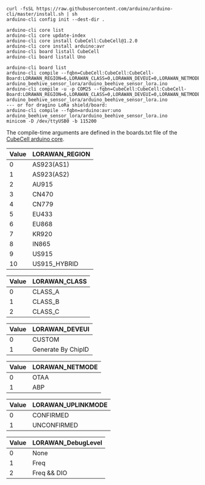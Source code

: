 ```
curl -fsSL https://raw.githubusercontent.com/arduino/arduino-cli/master/install.sh | sh
arduino-cli config init --dest-dir .
```

```
arduino-cli core list
arduino-cli core update-index
arduino-cli core install CubeCell:CubeCell@1.2.0
arduino-cli core install arduino:avr
arduino-cli board listall CubeCell
arduino-cli board listall Uno
```

```
arduino-cli board list
arduino-cli compile --fqbn=CubeCell:CubeCell:CubeCell-Board:LORAWAN_REGION=6,LORAWAN_CLASS=0,LORAWAN_DEVEUI=0,LORAWAN_NETMODE=0,LORAWAN_ADR=1,LORAWAN_UPLINKMODE=1,LORAWAN_Net_Reserve=0,LORAWAN_AT_SUPPORT=1,LORAWAN_RGB=0,LORAWAN_DebugLevel=0 arduino_beehive_sensor_lora/arduino_beehive_sensor_lora.ino
arduino-cli compile -u -p COM25 --fqbn=CubeCell:CubeCell:CubeCell-Board:LORAWAN_REGION=6,LORAWAN_CLASS=0,LORAWAN_DEVEUI=0,LORAWAN_NETMODE=0,LORAWAN_ADR=1,LORAWAN_UPLINKMODE=1,LORAWAN_Net_Reserve=0,LORAWAN_AT_SUPPORT=1,LORAWAN_RGB=0,LORAWAN_DebugLevel=0 arduino_beehive_sensor_lora/arduino_beehive_sensor_lora.ino
--- or for dragino LoRa shield/board:
arduino-cli compile --fqbn=arduino:avr:uno  arduino_beehive_sensor_lora/arduino_beehive_sensor_lora.ino
minicom -D /dev/ttyUSB0 -b 115200 
```
The compile-time arguments are defined in the boards.txt file of the [CubeCell arduino core](https://github.com/HelTecAutomation/ASR650x-Arduino).

| Value | LORAWAN_REGION |
|-------|----------------|
| 0     | AS923(AS1) |
| 1     | AS923(AS2) |
| 2     | AU915 |
| 3     | CN470 |
| 4     | CN779 |
| 5     | EU433 |
| 6     | EU868 |
| 7     | KR920 |
| 8     | IN865 |
| 9     | US915 |
| 10    | US915_HYBRID |

| Value | LORAWAN_CLASS |
|-------|---------------|
| 0     | CLASS_A |
| 1     | CLASS_B |
| 2     | CLASS_C |

| Value | LORAWAN_DEVEUI |
|-------|----------------|
 | 0     | CUSTOM |
 | 1     | Generate By ChipID |

| Value | LORAWAN_NETMODE |
|-------|-----------------|
| 0     | OTAA |
| 1     | ABP |

| Value | LORAWAN_UPLINKMODE |
|-------|--------------------|
| 0     | CONFIRMED |
| 1     | UNCONFIRMED |

| Value | LORAWAN_DebugLevel |
|-------|--------------------|
 | 0     | None |
 | 1     | Freq |
 | 2     | Freq && DIO |


